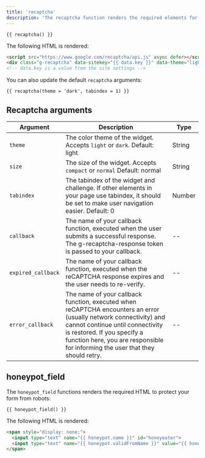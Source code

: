 ```yaml
---
title: 'recaptcha'
description: 'The recaptcha function renders the required elements for a recaptcha component.'
---
```


```canvas {% process=false %}
{{ recaptcha() }}
```

The following HTML is rendered:

```html {% process=false %}
<script src="https://www.google.com/recaptcha/api.js" async defer></script>
<div class="g-recaptcha" data-sitekey="{{ data.key }}" data-theme="light" data-size="normal" data-tabindex="0" data-callback="" data-expired-callback="" data-error-callback=""></div>
<!-- data.key is a value from the site settings -->
```

You can also update the default `recaptcha` arguments:

```canvas {% process=false %}
{{ recaptcha(theme = 'dark', tabindex = 1) }}
```

## Recaptcha arguments

Argument           | Description                                          | Type
------------------ | ---------------------------------------------------- | -------
`theme`            | The color theme of the widget. Accepts `light` or `dark`. Default: light | String
`size`             | The size of the widget. Accepts `compact` or `normal` Default: normal | String
`tabindex`         | The tabindex of the widget and challenge. If other elements in your page use tabindex, it should be set to make user navigation easier. Default: 0 | Number
`callback`         | The name of your callback function, executed when the user submits a successful response. The g-recaptcha-response token is passed to your callback. | --
`expired_callback` | The name of your callback function, executed when the reCAPTCHA response expires and the user needs to re-verify. | --
`error_callback`   | The name of your callback function, executed when reCAPTCHA encounters an error (usually network connectivity) and cannot continue until connectivity is restored. If you specify a function here, you are responsible for informing the user that they should retry. | --

## honeypot_field

The `honeypot_field` functions renders the required HTML to protect your form from robots:

```canvas {% process=false %}
{{ honeypot_field() }}
```

The following HTML is rendered:

```html {% process=false %}
<span style="display: none;">
  <input type="text" name="{{ honeypot.name }}" id="honeyeater">
  <input type="text" name="{{ honeypot.validFromName }}" value="{{ honeypot.validFromValue }}" id="honeyeater-ttl">
</span>
```
